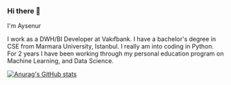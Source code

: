  ### Hi there 👋

I'm Aysenur

I work as a DWH/BI Developer at Vakıfbank. I have a bachelor's degree in CSE from Marmara University, Istanbul. I really am into coding in Python. 
For 2 years I have been working through my personal education program on Machine Learning, and Data Science. 

[![Anurag's GitHub stats](https://github-readme-stats.vercel.app/api?username=Aysenuryilmazz)](https://github.com/anuraghazra/github-readme-stats)

